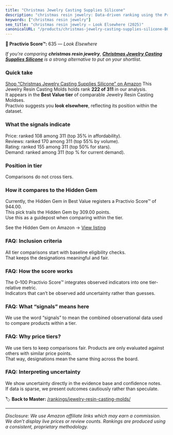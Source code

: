 ```yaml
---
title: "Christmas Jewelry Casting Supplies Silicone"
description: "christmas resin jewelry: Data-driven ranking using the Practivio Score™. Positioned by quality, value, demand, findability, momentum."
keywords: ["christmas resin jewelry"]
seo_title: "christmas resin jewelry — Look Elsewhere (2025)"
canonicalURL: "/products/christmas-jewelry-casting-supplies-silicone-B0D795BYCG/"
---
```


**🚫 Practivio Score™:** 635 — _Look Elsewhere_


*If you're comparing **christmas resin jewelry**, **[Christmas Jewelry Casting Supplies Silicone](https://www.amazon.com/dp/B0D795BYCG?tag=practivio-20)** is a strong alternative to put on your shortlist.*
### Quick take
[Shop “Christmas Jewelry Casting Supplies Silicone” on Amazon](https://www.amazon.com/dp/B0D795BYCG?tag=practivio-20)
This Jewelry Resin Casting Molds holds rank **222 of 311** in our analysis.  
It appears in the **Best Value tier** of comparable Jewelry Resin Casting Moldses.  
Practivio suggests you **look elsewhere**, reflecting its position within the dataset.

### What the signals indicate
Price: ranked 108 among 311 (top 35% in affordability).  
Reviews: ranked 170 among 311 (top 55% by volume).  
Rating: ranked 155 among 311 (top 50% for stars).  
Demand: ranked  among 311 (top % for current demand).

### Position in tier
Comparisons do not cross tiers.

### How it compares to the Hidden Gem
Currently, the Hidden Gem in Best Value registers a Practivio Score™ of 944.00.  
This pick trails the Hidden Gem by 309.00 points.  
Use this as a guidepost when comparing within the tier.  

See the Hidden Gem on Amazon → [View listing](https://www.amazon.com/dp/B0871WGZKP?tag=practivio-20)

### FAQ: Inclusion criteria
All tier comparisons start with baseline eligibility checks.  
That keeps the designations meaningful and fair.

### FAQ: How the score works
The 0–100 Practivio Score™ integrates observed indicators into one tier-relative metric.  
Indicators that can’t be observed add uncertainty rather than guesses.

### FAQ: What “signals” means here
We use the word “signals” to mean the combined observational data used to compare products within a tier.

### FAQ: Why price tiers?
We use tiers to keep comparisons fair. Products are only evaluated against others with similar price points.  
That way, designations mean the same thing across the board.

### FAQ: Interpreting uncertainty
We show uncertainty directly in the evidence base and confidence notes.  
If data is sparse, we present outcomes cautiously rather than speculate.


🏷️ **Back to Master:** [/rankings/jewelry-resin-casting-molds/](/rankings/jewelry-resin-casting-molds/)

---
_Disclosure: We use Amazon affiliate links which may earn a commission. We don’t display live prices or review counts. Rankings are produced using a consistent, proprietary methodology._
